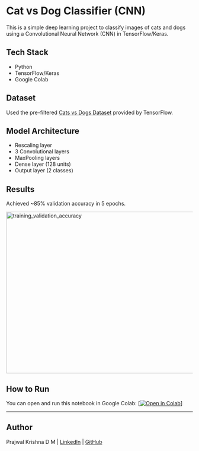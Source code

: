 # Cat vs Dog Classifier (CNN)

This is a simple deep learning project to classify images of cats and dogs using a Convolutional Neural Network (CNN) in TensorFlow/Keras.

## Tech Stack
- Python
- TensorFlow/Keras
- Google Colab

## Dataset
Used the pre-filtered [Cats vs Dogs Dataset](https://storage.googleapis.com/mledu-datasets/cats_and_dogs_filtered.zip) provided by TensorFlow.

## Model Architecture
- Rescaling layer
- 3 Convolutional layers
- MaxPooling layers
- Dense layer (128 units)
- Output layer (2 classes)

## Results
Achieved ~85% validation accuracy in 5 epochs.

<img width="556" height="435" alt="training_validation_accuracy" src="https://github.com/user-attachments/assets/6c59472e-509e-42e9-8eb2-cd0b9b61c673" />

## How to Run
You can open and run this notebook in Google Colab:
[[![Open in Colab](https://colab.research.google.com/assets/colab-badge.svg)](https://colab.research.google.com/drive/1tKJ76j3ieSQte24Vqa2CB6oDdnQ5Ki8C?usp=sharing)]

---

## Author
Prajwal Krishna D M | [LinkedIn](www.linkedin.com/in/prajwal-krishna-d-m-87787b124) | [GitHub](https://github.com/prajwalkrishnadm)
